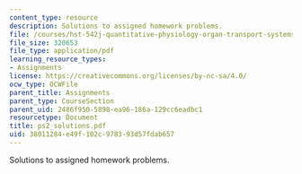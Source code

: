 ```yaml
---
content_type: resource
description: Solutions to assigned homework problems.
file: /courses/hst-542j-quantitative-physiology-organ-transport-systems-spring-2004/38011284e49f102c978393d57fdab657_ps2_solutions.pdf
file_size: 320653
file_type: application/pdf
learning_resource_types:
- Assignments
license: https://creativecommons.org/licenses/by-nc-sa/4.0/
ocw_type: OCWFile
parent_title: Assignments
parent_type: CourseSection
parent_uid: 2486f950-5898-ea96-186a-129cc6eadbc1
resourcetype: Document
title: ps2_solutions.pdf
uid: 38011284-e49f-102c-9783-93d57fdab657
---
```

Solutions to assigned homework problems.